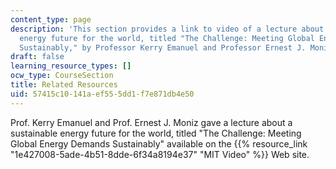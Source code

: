 ```yaml
---
content_type: page
description: 'This section provides a link to video of a lecture about a sustainable
  energy future for the world, titled "The Challenge: Meeting Global Energy Demands
  Sustainably," by Professor Kerry Emanuel and Professor Ernest J. Moniz.'
draft: false
learning_resource_types: []
ocw_type: CourseSection
title: Related Resources
uid: 57415c10-141a-ef55-5dd1-f7e871db4e50
---
```

Prof. Kerry Emanuel and Prof. Ernest J. Moniz gave a lecture about a sustainable energy future for the world, titled "The Challenge: Meeting Global Energy Demands Sustainably" available on the {{% resource_link "1e427008-5ade-4b51-8dde-6f34a8194e37" "MIT Video" %}} Web site.